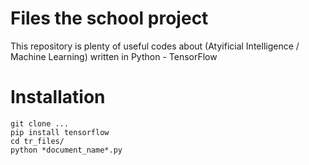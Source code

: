 # Files the school project
This repository is plenty of useful codes about (Atyificial Intelligence / Machine Learning) written in Python - TensorFlow

# Installation
```
git clone ...
pip install tensorflow
cd tr_files/
python *document_name*.py
```
